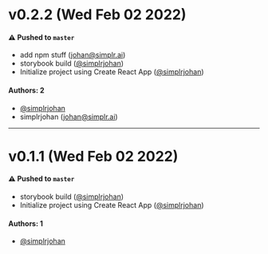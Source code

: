 # v0.2.2 (Wed Feb 02 2022)

#### ⚠️ Pushed to `master`

- add npm stuff (johan@simplr.ai)
- storybook build ([@simplrjohan](https://github.com/simplrjohan))
- Initialize project using Create React App ([@simplrjohan](https://github.com/simplrjohan))

#### Authors: 2

- [@simplrjohan](https://github.com/simplrjohan)
- simplrjohan (johan@simplr.ai)

---

# v0.1.1 (Wed Feb 02 2022)

#### ⚠️ Pushed to `master`

- storybook build ([@simplrjohan](https://github.com/simplrjohan))
- Initialize project using Create React App ([@simplrjohan](https://github.com/simplrjohan))

#### Authors: 1

- [@simplrjohan](https://github.com/simplrjohan)

